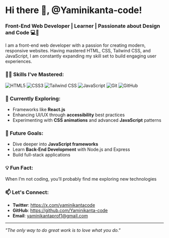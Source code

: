 # Hi there 👋, @Yaminikanta-code!

### Front-End Web Developer | Learner | Passionate about Design and Code 💻🎨

I am a front-end web developer with a passion for creating modern, responsive websites. Having mastered HTML, CSS, Tailwind CSS, and JavaScript, I am constantly expanding my skill set to build engaging user experiences.

### 👩‍💻 Skills I've Mastered:

<p align="left">
  <img src="https://img.shields.io/badge/HTML5-E34F26?style=for-the-badge&logo=html5&logoColor=white" alt="HTML5" />
  <img src="https://img.shields.io/badge/CSS3-1572B6?style=for-the-badge&logo=css3&logoColor=white" alt="CSS3" />
  <img src="https://img.shields.io/badge/Tailwind_CSS-38B2AC?style=for-the-badge&logo=tailwind-css&logoColor=white" alt="Tailwind CSS" />
  <img src="https://img.shields.io/badge/JavaScript-F7DF1E?style=for-the-badge&logo=javascript&logoColor=black" alt="JavaScript" />
  <img src="https://img.shields.io/badge/Git-F05032?style=for-the-badge&logo=git&logoColor=white" alt="Git" />
  <img src="https://img.shields.io/badge/GitHub-181717?style=for-the-badge&logo=github&logoColor=white" alt="GitHub" />
</p>

### 🌱 Currently Exploring:
- Frameworks like **React.js**
- Enhancing UI/UX through **accessibility** best practices
- Experimenting with **CSS animations** and advanced **JavaScript** patterns

### 🚀 Future Goals:
- Dive deeper into **JavaScript frameworks**
- Learn **Back-End Development** with Node.js and Express
- Build full-stack applications

### 💡 Fun Fact:
When I’m not coding, you’ll probably find me exploring new technologies

### 📫 Let's Connect:

- **Twitter**: https://x.com/yaminikantacode
- **GitHub**: https://github.com/Yaminikanta-code
- **Email**: yaminikantaprof1@gmail.com

---

_"The only way to do great work is to love what you do."_
